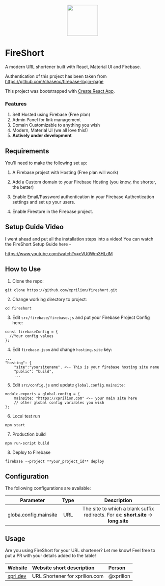 <p align="center">
  <img width="100" height="100" src="https://raw.githubusercontent.com/xprilion/fireshort/master/public/favicon-196x196.png">
</p>

# FireShort

A modern URL shortener built with React, Material UI and Firebase.

Authentication of this project has been taken from https://github.com/chaseoc/firebase-login-page

This project was bootstrapped with [Create React App](https://github.com/facebook/create-react-app).

### Features

1. Self Hosted using Firebase (Free plan)
2. Admin Panel for link management
3. Domain Customizable to anything you wish
4. Modern, Material UI (we all love this!)
5. **Actively under development**

## Requirements

You'll need to make the following set up:

1. A Firebase project with Hosting (Free plan will work)

2. Add a Custom domain to your Firebase Hosting (you know, the shorter, the better)

3. Enable Email/Password authentication in your Firebase Authentication settings and set up your users.

4. Enable Firestore in the Firebase project.

## Setup Guide Video

I went ahead and put all the installation steps into a video! You can watch the FireShort Setup Guide here - 

https://www.youtube.com/watch?v=eVU0Wm3HLdM

## How to Use

1. Clone the repo:

```
git clone https://github.com/xprilion/fireshort.git
```

2. Change working directory to project:

```
cd fireshort
```

3. Edit `src/firebase/firebase.js` and put your Firebase Project Config here:

```
const firebaseConfig = {
  //Your config values
};
```

4. Edit `firebase.json` and change `hosting.site` key:
```
...
"hosting": {
    "site":"yoursitename", <-- This is your firebase hosting site name
    "public": "build",
    ...
```

5. Edit `src/config.js` and update `global.config.mainsite`:

```
module.exports = global.config = {
    mainsite: "https://xprilion.com" <-- your main site here
    // other global config variables you wish
};
```

6. Local test run

```
npm start
```

7. Production build

```
npm run-script build
```

8. Deploy to Firebase

```
firebase --project **your_project_id** deploy
```

## Configuration

The following configurations are available:

| Parameter | Type | Description |
|:---------:|:----:|:-----------:|
| globa.config.mainsite | URL | The site to which a blank suffix redirects. For ex: **short.site** -> **long.site** |

## Usage

Are you using FireShort for your URL shortener? Let me know! Feel free to put a PR with your details added to the table!

| Website | Website short description | Person |
|:--------|:--------------------------|:-------|
| [xpri.dev](https://xpri.dev) | URL Shortener for xprilion.com | @xprilion |
